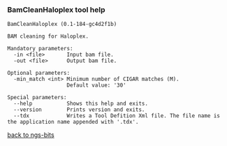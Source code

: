 ### BamCleanHaloplex tool help
	BamCleanHaloplex (0.1-184-gc4d2f1b)
	
	BAM cleaning for Haloplex.
	
	Mandatory parameters:
	  -in <file>       Input bam file.
	  -out <file>      Output bam file.
	
	Optional parameters:
	  -min_match <int> Minimum number of CIGAR matches (M).
	                   Default value: '30'
	
	Special parameters:
	  --help           Shows this help and exits.
	  --version        Prints version and exits.
	  --tdx            Writes a Tool Defition Xml file. The file name is the application name appended with '.tdx'.
	
[back to ngs-bits](https://github.com/marc-sturm/ngs-bits)